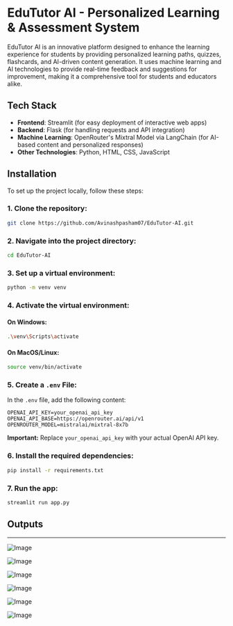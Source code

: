 # EduTutor AI - Personalized Learning & Assessment System

EduTutor AI is an innovative platform designed to enhance the learning experience for students by providing personalized learning paths, quizzes, flashcards, and AI-driven content generation. It uses machine learning and AI technologies to provide real-time feedback and suggestions for improvement, making it a comprehensive tool for students and educators alike.

## Tech Stack

- **Frontend**: Streamlit (for easy deployment of interactive web apps)
- **Backend**: Flask (for handling requests and API integration)
- **Machine Learning**: OpenRouter's Mixtral Model via LangChain (for AI-based content and personalized responses)
- **Other Technologies**: Python, HTML, CSS, JavaScript

## Installation

To set up the project locally, follow these steps:

### 1. Clone the repository:

```bash
git clone https://github.com/Avinashpasham07/EduTutor-AI.git
````

### 2. Navigate into the project directory:

```bash
cd EduTutor-AI
```

### 3. Set up a virtual environment:

```bash
python -m venv venv
```

### 4. Activate the virtual environment:

#### On Windows:

```bash
.\venv\Scripts\activate
```

#### On MacOS/Linux:

```bash
source venv/bin/activate
```

### 5. Create a `.env` File:

In the `.env` file, add the following content:

```
OPENAI_API_KEY=your_openai_api_key
OPENAI_API_BASE=https://openrouter.ai/api/v1
OPENROUTER_MODEL=mistralai/mixtral-8x7b
```

**Important:** Replace `your_openai_api_key` with your actual OpenAI API key.

### 6. Install the required dependencies:

```bash
pip install -r requirements.txt
```

### 7. Run the app:

```bash
streamlit run app.py
```
## Outputs
---
![Image](https://github.com/user-attachments/assets/bdd8af3d-84c9-4f25-a033-a106e277f8e6)

![Image](https://github.com/user-attachments/assets/8120283f-7126-45a0-9da9-a2658c5077a7)

![Image](https://github.com/user-attachments/assets/9a28283c-5543-4bbd-a8ca-d4bb540ee60c)

![Image](https://github.com/user-attachments/assets/112c0035-20ad-4461-a3dd-2cd15dfb8d3d)

![Image](https://github.com/user-attachments/assets/a59243fc-b962-4661-9372-ac050961cc2f)

![Image](https://github.com/user-attachments/assets/e73b2236-ef35-4754-b565-4aaf0f94cf5f)
